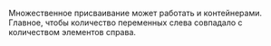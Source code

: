 Множественное присваивание может работать и контейнерами.  
Главное, чтобы количество переменных слева совпадало с количеством элементов справа.
